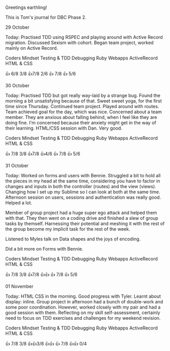 Greetings earthling!

This is Tom's journal for DBC Phase 2.

29 October

Today: Practised TDD using RSPEC and playing around with Active Record migration.
Discussed Sexism with cohort. Began team project, worked mainly on Active Record.

Coders Mindset  Testing & TDD Debugging     Ruby Webapps  ActiveRecord     HTML & CSS

:thumbsup: 6/8       3/8     :thumbsup:7/8     2/6       :thumbsup: 7/8   :thumbsup: 5/6

30 October

Today: Practised TDD but got really way-laid by a strange bug. Found the morning a bit unsatisfying because of that.
Sweet sweet yoga, for the first time since Thursday. Continued team project. Played around with routes. Team achieved goal for the day, which was nice. Concerned about a team member. They are anxious about falling behind, when I feel like they are doing fine. I'm concerned because their anxiety might get in the way of their learning.
HTML/CSS session with Dan. Very good. 

Coders Mindset  Testing & TDD Debugging     Ruby Webapps  ActiveRecord     HTML & CSS

:thumbsup: 7/8       3/8     :thumbsup:7/8   :thumbsup:4/6       :thumbsup: 7/8   :thumbsup: 5/6

31 October

Today: Worked on forms and users with Bennie. Struggled a bit to hold all the pieces in my head at the same time, considering you have to factor in changes and inputs in both the controller (routes) and the view (views). Changing how I set up my Sublime so I can look at both at the same time.
Afternoon session on users, sessions and authentication was really good. Helped a lot.

Member of group project had a huge super ego attack and helped them with that. They then went on a coding drive and finished a slew of group tasks by themself. Harnessing their potential and meshing it with the rest of the group become my implicit task for the rest of the week.

Listened to Myles talk on Data shapes and the joys of encoding.

Did a bit more on Forms with Bennie.

Coders Mindset  Testing & TDD Debugging     Ruby Webapps  ActiveRecord     HTML & CSS

:thumbsup: 7/8       3/8     :thumbsup:7/8   :thumbsup::thumbsup:  :thumbsup: 7/8   :thumbsup: 5/6

01 November

Today: HTML CSS in the morning. Good progress with Tyler. Learnt about display: inline. 
Group project in afternoon had a bunch of double-work and some poor coordination. However, worked closely with my pair and had a good session with them.
Reflecting on my skill self-assessment, certainly need to focus on TDD exercises and challenges for my weekend revision.

Coders Mindset  Testing & TDD Debugging     Ruby Webapps  ActiveRecord     HTML & CSS

:thumbsup: 7/8       3/8     :thumbsup::thumbsup:3/8   :thumbsup::thumbsup:       :thumbsup: 7/8   :thumbsup::thumbsup: 0/4
